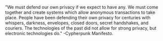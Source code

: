 "We must defend our own privacy if we expect to have any. We must come together and create systems which allow anonymous transactions to take place. 
People have been defending their own privacy for centuries with whispers, darkness, envelopes, closed doors, secret handshakes, and couriers. 
The technologies of the past did not allow for strong privacy, but electronic technologies do." -Cypherpunk Manifesto.

